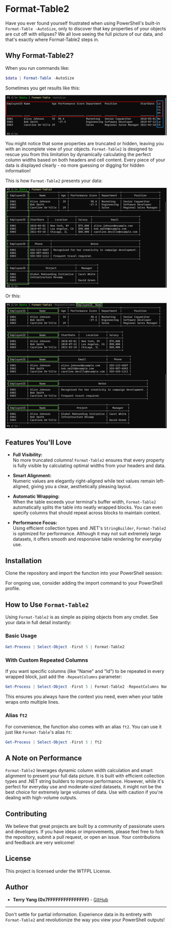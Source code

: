# Format-Table2

Have you ever found yourself frustrated when using PowerShell's built-in `Format-Table -AutoSize`, only to discover that key properties of your objects are cut off with ellipses? We all love seeing the full picture of our data, and that's exactly where Format-Table2 steps in.

## Why Format-Table2?

When you run commands like:

```powershell
$data | Format-Table -AutoSize
```

Sometimes you get results like this:

![](https://github.com/0x7FFFFFFFFFFFFFFF/Format-Table2/blob/main/assets/a.png?raw=true)

You might notice that some properties are truncated or hidden, leaving you with an incomplete view of your objects. `Format-Table2` is designed to rescue you from this limitation by dynamically calculating the perfect column widths based on both headers and cell content. Every piece of your data is displayed clearly - no more guessing or digging for hidden information!

This is how `Format-Table2` presents your data:

![](https://github.com/0x7FFFFFFFFFFFFFFF/Format-Table2/blob/main/assets/c.png?raw=true)

Or this:

![](https://github.com/0x7FFFFFFFFFFFFFFF/Format-Table2/blob/main/assets/d.png?raw=true)

## Features You'll Love

- **Full Visibility:**  
  No more truncated columns! `Format-Table2` ensures that every property is fully visible by calculating optimal widths from your headers and data.

- **Smart Alignment:**  
  Numeric values are elegantly right-aligned while text values remain left-aligned, giving you a clear, aesthetically pleasing layout.

- **Automatic Wrapping:**  
  When the table exceeds your terminal's buffer width, `Format-Table2` automatically splits the table into neatly wrapped blocks. You can even specify columns that should repeat across blocks to maintain context.

- **Performance Focus:**  
  Using efficient collection types and .NET's `StringBuilder`, `Format-Table2` is optimized for performance. Although it may not suit extremely large datasets, it offers smooth and responsive table rendering for everyday use.

## Installation

Clone the repository and import the function into your PowerShell session:

For ongoing use, consider adding the import command to your PowerShell profile.

## How to Use `Format-Table2`

Using `Format-Table2` is as simple as piping objects from any cmdlet. See your data in full detail instantly:

### Basic Usage

```powershell
Get-Process | Select-Object -First 5 | Format-Table2
```

### With Custom Repeated Columns

If you want specific columns (like "Name" and "Id") to be repeated in every wrapped block, just add the `-RepeatColumns` parameter:

```powershell
Get-Process | Select-Object -First 5 | Format-Table2 -RepeatColumns Name, Id
```

This ensures you always have the context you need, even when your table wraps onto multiple lines.

### Alias `ft2`

For convenience, the function also comes with an alias `ft2`. You can use it just like `Format-Table`'s alias `ft`:

```powershell
Get-Process | Select-Object -First 5 | ft2
```


## A Note on Performance

`Format-Table2` leverages dynamic column width calculation and smart alignment to present your full data picture. It is built with efficient collection types and .NET string builders to improve performance. However, while it's perfect for everyday use and moderate-sized datasets, it might not be the best choice for extremely large volumes of data. Use with caution if you're dealing with high-volume outputs.

## Contributing

We believe that great projects are built by a community of passionate users and developers. If you have ideas or improvements, please feel free to fork the repository, submit a pull request, or open an issue. Your contributions and feedback are very welcome!

## License

This project is licensed under the WTFPL License.

## Author

- **Terry Yang (0x7FFFFFFFFFFFFFFF)** - [GitHub](https://github.com/0x7FFFFFFFFFFFFFFF/Format-Table2 "GitHub")

---

Don't settle for partial information. Experience data in its entirety with `Format-Table2` and revolutionize the way you view your PowerShell outputs!

